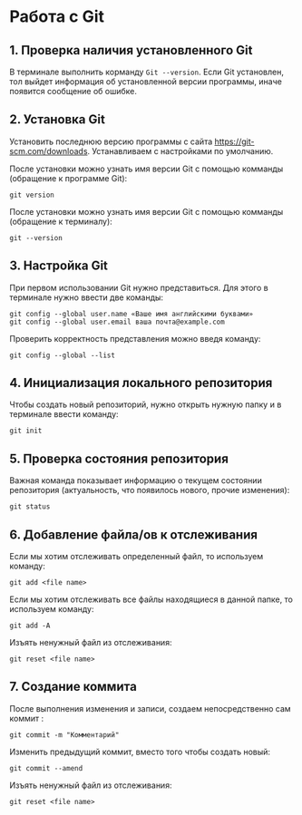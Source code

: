 # Работа с Git

## 1. Проверка наличия установленного Git

В терминале выполнить корманду `Git --version`.
Если Git установлен, тол выйдет информация об установленной версии программы, иначе появится сообщение об ошибке.
## 2. Установка Git

Установить последнюю версию программы с сайта https://git-scm.com/downloads.
Устанавливаем с настройками по умолчанию.

После установки можно узнать имя версии Git с помощью комманды (обращение к программе Git):
```
git version
```
После установки можно узнать имя версии Git с помощью комманды (обращение к терминалу):
```
git --version
```
## 3. Настройка Git

При первом использовании Git нужно представиться. Для этого в терминале нужно ввести две команды: 
```
git config --global user.name «Ваше имя английскими буквами»
git config --global user.email ваша почта@example.com
```
Проверить корректность представления можно введя команду:
```
git config --global --list
```
## 4. Инициализация локального репозитория
Чтобы создать новый репозиторий, нужно открыть нужную папку и в терминале ввести команду:
```
git init
```
## 5. Проверка состояния репозитория
Важная команда показывает информацию о текущем состоянии репозитория (актуальность, что появилось нового, прочие изменения):
```
git status
```
## 6. Добавление файла/ов к отслеживания
Если мы хотим отслеживать определенный файл, то используем команду:
```
git add <file name>
```
Если мы хотим отслеживать все файлы находящиеся в данной папке, то используем команду:
```
git add -A
```
Изъять ненужный файл из отслеживания:
```
git reset <file name>
```
## 7. Создание коммита
После выполнения изменения и записи, создаем непосредственно сам коммит :
```
git commit -m "Комментарий"
```
Изменить предыдущий коммит, вместо того чтобы создать новый:
```
git commit --amend
```
Изъять ненужный файл из отслеживания:
```
git reset <file name>
```